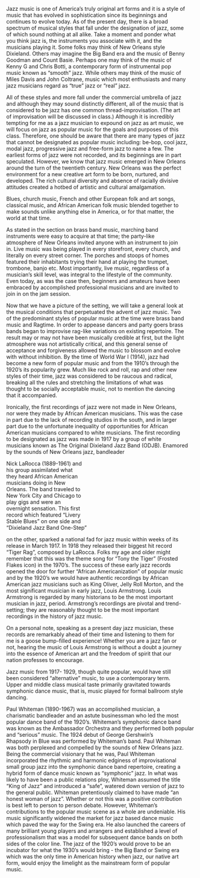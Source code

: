 Jazz music is one of America’s truly original art forms and it is a style of  
music that has evolved in sophistication since its beginnings and  
continues to evolve today. As of the present day, there is a broad  
spectrum of musical styles that fall under the designation of jazz, some  
of which sound nothing at all alike. Take a moment and ponder what  
you think jazz is, the instruments you associate with it, and the  
musicians playing it. Some folks may think of New Orleans style  
Dixieland. Others may imagine the Big Band era and the music of Benny  
Goodman and Count Basie. Perhaps one may think of the music of  
Kenny G and Chris Botti, a contemporary form of instrumental pop  
music known as “smooth” jazz. While others may think of the music of  
Miles Davis and John Coltrane, music which most enthusiasts and many  
jazz musicians regard as “true” jazz or “real” jazz.  

All of these styles and more fall under the commercial umbrella of jazz  
and although they may sound distinctly different, all of the music that is  
considered to be jazz has one common thread-improvisation. (The art  
of improvisation will be discussed in class.) Although it is incredibly  
tempting for me as a jazz musician to expound on jazz as art music, we  
will focus on jazz as popular music for the goals and purposes of this  
class. Therefore, one should be aware that there are many types of jazz  
that cannot be designated as popular music including: be-bop, cool jazz,  
modal jazz, progressive jazz and free-form jazz to name a few. The  
earliest forms of jazz were not recorded, and its beginnings are in part  
speculated. However, we know that jazz music emerged in New Orleans  
around the turn of the twentieth century. New Orleans was the perfect  
environment for a new creative art form to be born, nurtured, and  
developed. The rich cultural diversity and absence of racially divisive  
attitudes created a hotbed of artistic and cultural amalgamation.

Blues, church music, French and other European folk and art songs,  
classical music, and African American folk music blended together to  
make sounds unlike anything else in America, or for that matter, the  
world at that time.  

As stated in the section on brass band music, marching band  
instruments were easy to acquire at that time; the party-like  
atmosphere of New Orleans invited anyone with an instrument to join  
in. Live music was being played in every storefront, every church, and  
literally on every street corner. The porches and stoops of homes  
featured their inhabitants trying their hand at playing the trumpet,  
trombone, banjo etc. Most importantly, live music, regardless of a  
musician’s skill level, was integral to the lifestyle of the community.  
Even today, as was the case then, beginners and amateurs have been  
embraced by accomplished professional musicians and are invited to  
join in on the jam session.  

Now that we have a picture of the setting, we will take a general look at  
the musical conditions that perpetuated the advent of jazz music. Two  
of the predominant styles of popular music at the time were brass band  
music and Ragtime. In order to appease dancers and party goers brass  
bands began to improvise rag-like variations on existing repertoire. The  
result may or may not have been musically credible at first, but the light  
atmosphere was not artistically critical, and this general sense of  
acceptance and forgiveness allowed the music to blossom and evolve  
with without inhibition. By the time of World War I (1914), jazz had  
become a new form of popular music and from the 1910’s through the  
1920’s its popularity grew. Much like rock and roll, rap and other new  
styles of their time, jazz was considered to be raucous and radical,  
breaking all the rules and stretching the limitations of what was  
thought to be socially acceptable music, not to mention the dancing  
that it accompanied.

Ironically, the first recordings of jazz were not made in New Orleans,  
nor were they made by African American musicians. This was the case  
in part due to the lack of recording studios in the south, and in larger  
part due to the unfortunate inequality of opportunities for African  
American musicians compared to white musicians. The first recording  
to be designated as jazz was made in 1917 by a group of white  
musicians known as The Original Dixieland Jazz Band (ODJB). Enamored  
by the sounds of New Orleans jazz, bandleader

Nick LaRocca (1889-1961) and  
his group assimilated what  
they heard African American  
musicians doing in New  
Orleans. The band traveled to  
New York City and Chicago to  
play gigs and were an  
overnight sensation. This first  
record which featured “Livery  
Stable Blues” on one side and  
“Dixieland Jazz Band One-Step”

on the other, sparked a national fad for jazz music within weeks of its  
release in March 1917. In 1918 they released their biggest hit record  
“Tiger Rag”, composed by LaRocca. Folks my age and older might  
remember that this was the theme song for “Tony the Tiger” (Frosted  
Flakes icon) in the 1970’s. The success of these early jazz records  
opened the door for further “African Americanization” of popular music  
and by the 1920’s we would have authentic recordings by African  
American jazz musicians such as King Oliver, Jelly Roll Morton, and the  
most significant musician in early jazz, Louis Armstrong. Louis  
Armstrong is regarded by many historians to be the most important  
musician in jazz, period. Armstrong’s recordings are pivotal and 
trend-setting; they are reasonably thought to be the most important  
recordings in the history of jazz music.  

On a personal note, speaking as a present day jazz musician, these  
records are remarkably ahead of their time and listening to them for  
me is a goose bump-filled experience! Whether you are a jazz fan or  
not, hearing the music of Louis Armstrong is without a doubt a journey  
into the essence of American art and the freedom of spirit that our  
nation professes to encourage.

Jazz music from 1917- 1929, though quite popular, would have still  
been considered “alternative” music, to use a contemporary term.  
Upper and middle class musical taste primarily gravitated towards  
symphonic dance music, that is, music played for formal ballroom style  
dancing.  

Paul Whiteman (1890-1967) was an accomplished musician, a  
charismatic bandleader and an astute businessman who led the most  
popular dance band of the 1920’s. Whiteman’s symphonic dance band  
was known as the Ambassador Orchestra and they performed both
popular and “serious” music. The 1924 debut of George Gershwin’s  
Rhapsody in Blue was performed by Whiteman’s band. Paul Whiteman  
was both perplexed and compelled by the sounds of New Orleans jazz.  
Being the commercial visionary that he was, Paul Whiteman  
incorporated the rhythmic and harmonic edginess of improvisational  
small group jazz into the symphonic dance band repertoire, creating a  
hybrid form of dance music known as “symphonic” jazz. In what was  
likely to have been a public relations ploy, Whiteman assumed the title  
“King of Jazz” and introduced a “safe”, watered down version of jazz to  
the general public. Whiteman pretentiously claimed to have made “an  
honest woman of jazz”. Whether or not this was a positive contribution  
is best left to person to person debate. However, Whiteman’s  
contributions to the popular music scene as a whole are undeniable. His  
music significantly widened the market for jazz based dance music  
which paved the way for the Swing era. He also launched the careers of  
many brilliant young players and arrangers and established a level of  
professionalism that was a model for subsequent dance bands on both  
sides of the color line. The jazz of the 1920’s would prove to be an  
incubator for what the 1930’s would bring - the Big Band or Swing era  
which was the only time in American history when jazz, our native art  
form, would enjoy the limelight as the mainstream form of popular  
music.